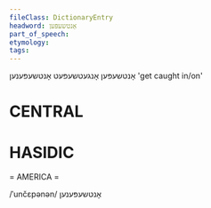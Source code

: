 ```yaml
---
fileClass: DictionaryEntry
headword: אָנטשעפּען
part_of_speech: 
etymology: 
tags: 
---
```

אָנטשעפּען
אָנגעטשעפּעט
אָנטשעפּענען
'get caught in/on'

CENTRAL
========

HASIDIC
=======
= AMERICA = 

/ˈunčɛpənən/ אָנטשעפּענען